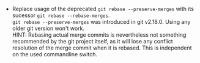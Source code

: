 * Replace usage of the deprecated `git rebase --preserve-merges` with its sucessor `git rebase --rebase-merges`.  
  `git rebase --preserve-merges` was introduced in git v2.18.0. Using any older git version won't work.  
  HINT: Rebasing actual merge commits is nevertheless not something recommended by the git project itself,
  as it will lose any conflict resolution of the merge commit when it is rebased. 
  This is independent on the used commandline switch.
